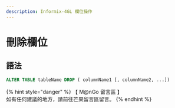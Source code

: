 ```yaml
---
description: Informix-4GL 欄位操作
---
```


# 刪除欄位

## 語法

```sql
ALTER TABLE tableName DROP ( columnName1 [, columnName2, ...])
```

{% hint style="danger" %}
【 M@nGo 留言區 】\
如有任何建議的地方，請前往芒果留言區留言。
{% endhint %}
